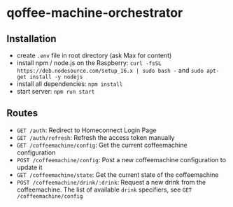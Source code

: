 # qoffee-machine-orchestrator

## Installation

- create `.env` file in root directory (ask Max for content)
- install npm / node.js on the Raspberry: `curl -fsSL https://deb.nodesource.com/setup_16.x | sudo bash -` and `sudo apt-get install -y nodejs`
- install all dependencies: `npm install`
- start server: `npm run start`

## Routes

- `GET /auth`: Redirect to Homeconnect Login Page
- `GET /auth/refresh`: Refresh the access token manually
- `GET /coffeemachine/config`: Get the current coffeemachine configuration
- `POST /coffeemachine/config`: Post a new coffeemachine configuration to update it
- `GET /coffeemachine/state`: Get the current state of the coffeemachine
- `POST /coffeemachine/drink/:drink`: Request a new drink from the coffeemachine. The list of available `drink` specifiers, see `GET /coffeemachine/config`
